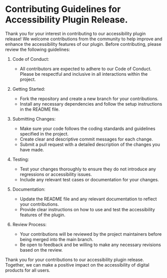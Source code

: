 # Contributing Guidelines for Accessibility Plugin Release.

Thank you for your interest in contributing to our accessibility plugin release! We welcome contributions from the community to help improve and enhance the accessibility features of our plugin. Before contributing, please review the following guidelines:

1. Code of Conduct:
   - All contributors are expected to adhere to our Code of Conduct. Please be respectful and inclusive in all interactions within the project.

2. Getting Started:
   - Fork the repository and create a new branch for your contributions.
   - Install any necessary dependencies and follow the setup instructions in the README file.

3. Submitting Changes:
   - Make sure your code follows the coding standards and guidelines specified in the project.
   - Create clear and descriptive commit messages for each change.
   - Submit a pull request with a detailed description of the changes you have made.

4. Testing:
   - Test your changes thoroughly to ensure they do not introduce any regressions or accessibility issues.
   - Include any relevant test cases or documentation for your changes.

5. Documentation:
   - Update the README file and any relevant documentation to reflect your contributions.
   - Provide clear instructions on how to use and test the accessibility features of the plugin.

6. Review Process:
   - Your contributions will be reviewed by the project maintainers before being merged into the main branch.
   - Be open to feedback and be willing to make any necessary revisions based on the review.

Thank you for your contributions to our accessibility plugin release. Together, we can make a positive impact on the accessibility of digital products for all users.
